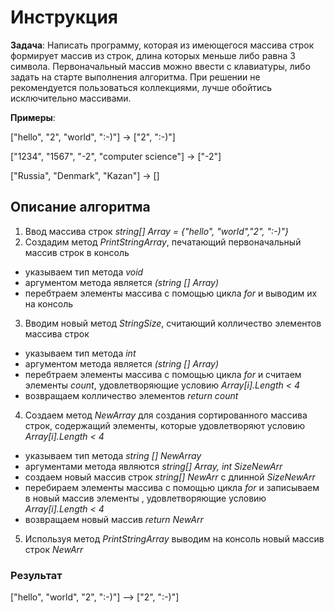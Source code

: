 # **Инструкция**


**Задача**: Написать программу, которая из имеющегося массива строк формирует массив из строк, длина которых меньше либо равна 3 символа. Первоначальный массив можно ввести с клавиатуры, либо задать на старте выполнения алгоритма. При решении не рекомендуется пользоваться коллекциями, лучше обойтись исключительно массивами.

**Примеры**:

["hello", "2", "world", ":-)"] -> ["2", ":-)"]

["1234", "1567", "-2", "computer science"] -> ["-2"]

["Russia", "Denmark", "Kazan"] -> []

## **Описание алгоритма**
1. Ввод массива строк *string[] Array = {"hello", "world","2", ":-)"}*
2. Создадим метод *PrintStringArray*, печатающий первоначальный массив строк в консоль
- указываем тип метода *void*
- аргументом метода является *(string [] Array)*
- перебтраем элементы массива с помощью цикла *for* и выводим их на консоль
3. Вводим новый метод *StringSize*, считающий колличество элементов массива строк
- указываем тип метода *int*
- аргументом метода является *(string [] Array)*
- перебтраем элементы массива с помощью цикла *for* и считаем элементы *count*, удовлетворяющие условию *Array[i].Length < 4*
- возвращаем колличество элементов *return count*
4. Создаем метод *NewArray* для создания сортированного массива строк, содержащий элементы, которые удовлетворяют условию *Array[i].Length < 4*
- указываем тип метода *string [] NewArray*
- аргументами метода являются *string[] Array, int SizeNewArr*
- создаем новый массив строк *string[] NewArr* с длинной *SizeNewArr*
- перебираем элементы массива с помощью цикла *for* и записываем в новый массив элементы , удовлетворяющие условию *Array[i].Length < 4*
- возвращаем новый массив *return NewArr*
5. Используя метод *PrintStringArray* выводим на консоль новый массив строк *NewArr*

### Результат
["hello", "world", "2", ":-)"] --> ["2", ":-)"]